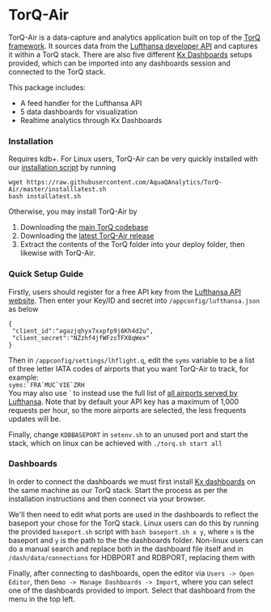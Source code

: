 # TorQ-Air

TorQ-Air is a data-capture and analytics application built on top of the [TorQ framework](https://aquaqanalytics.github.io/TorQ/). It sources data from the [Lufthansa developer API](https://developer.lufthansa.com/page) and captures it within a TorQ stack. There are also five different [Kx Dashboards](https://code.kx.com/dashboards/) setups provided, which can be imported into any dashboards session and connected to the TorQ stack. 

This package includes:  

 - A feed handler for the Lufthansa API
 - 5 data dashboards for visualization
 - Realtime analytics through Kx Dashboards
 

### Installation

Requires kdb+. For Linux users, TorQ-Air can be very quickly installed with our [installation script](https://www.aquaq.co.uk/q/torq-installation-script/) by running
```  
wget https://raw.githubusercontent.com/AquaQAnalytics/TorQ-Air/master/installlatest.sh
bash installatest.sh
```
Otherwise, you may install TorQ-Air by
1. Downloading the [main TorQ codebase](https://github.com/AquaQAnalytics/TorQ/tree/master)
2. Downloading the [latest TorQ-Air release](https://github.com/AquaQAnalytics/TorQ-Air)
3. Extract the contents of the TorQ folder into your deploy folder, then likewise with TorQ-Air. 

### Quick Setup Guide

Firstly, users should register for a free API key from the [Lufthansa API website](https://developer.lufthansa.com/member/register). Then enter your Key/ID and secret into `/appconfig/lufthansa.json` as below
```
{
 "client_id":"agazjqhyx7xxpfp9j6Kh4d2u",
 "client_secret":"NZzhf4jfWFzsTFX8qWex"
}
```
Then in `/appconfig/settings/lhflight.q`, edit the `syms` variable to be a list of three letter IATA codes of airports that you want TorQ-Air to track, for example:  
``` syms:`FRA`MUC`VIE`ZRH ```  
You may also use \` to instead use the full list of [all airports served by Lufthansa](https://en.wikipedia.org/wiki/List_of_Lufthansa_destinations). Note that by default your API key has a maximum of 1,000 requests per hour, so the more airports are selected, the less frequents updates will be. 

Finally, change `KDBBASEPORT` in `setenv.sh` to an unused port and start the stack, which on linux can be achieved with `./torq.sh start all`

### Dashboards

In order to connect the dashboards we must first install [Kx dashboards](https://code.kx.com/dashboards/gettingstarted/) on the same machine as our TorQ stack. Start the process as per the installation instructions and then connect via your browser. 

We'll then need to edit what ports are used in the dashboards to reflect the baseport your chose for the TorQ stack. Linux users can do this by running the provided `baseport.sh` script with `bash baseport.sh x y`, where `x` is the baseport and `y` is the path to the the dashboards folder. Non-linux users can do a manual search and replace both in the dashboard file itself and in `/dash/data/connections` for HDBPORT and RDBPORT, replacing them with 

Finally, after connecting to dashboards, open the editor via `Users -> Open Editor`, then `Demo -> Manage Dashboards -> Import`, where you can select one of the dashboards provided to import. Select that dashboard from the menu in the top left. 






